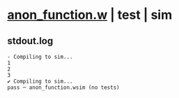 # [anon_function.w](../../../../examples/tests/valid/anon_function.w) | test | sim

## stdout.log
```log
- Compiling to sim...
1
2
3
✔ Compiling to sim...
pass ─ anon_function.wsim (no tests)
```

